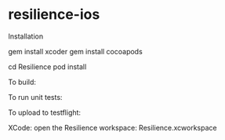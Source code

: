 resilience-ios
==============

Installation

gem install xcoder
gem install cocoapods

cd Resilience
pod install

To build:

To run unit tests:

To upload to testflight:

XCode:
open the Resilience workspace: Resilience.xcworkspace